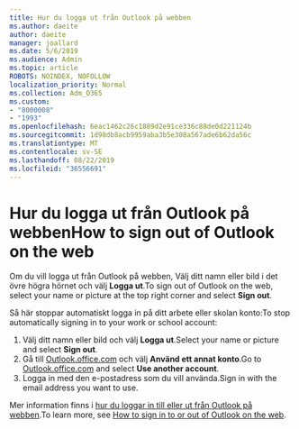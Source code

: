 ```yaml
---
title: Hur du logga ut från Outlook på webben
ms.author: daeite
author: daeite
manager: joallard
ms.date: 5/6/2019
ms.audience: Admin
ms.topic: article
ROBOTS: NOINDEX, NOFOLLOW
localization_priority: Normal
ms.collection: Adm_O365
ms.custom:
- "8000008"
- "1993"
ms.openlocfilehash: 6eac1462c26c1889d2e91ce336c88de0d221124b
ms.sourcegitcommit: 1d98db8acb9959aba3b5e308a567ade6b62da56c
ms.translationtype: MT
ms.contentlocale: sv-SE
ms.lasthandoff: 08/22/2019
ms.locfileid: "36556691"
---
```

# <a name="how-to-sign-out-of-outlook-on-the-web"></a><span data-ttu-id="1d782-102">Hur du logga ut från Outlook på webben</span><span class="sxs-lookup"><span data-stu-id="1d782-102">How to sign out of Outlook on the web</span></span>

<span data-ttu-id="1d782-103">Om du vill logga ut från Outlook på webben, Välj ditt namn eller bild i det övre högra hörnet och välj **Logga ut**.</span><span class="sxs-lookup"><span data-stu-id="1d782-103">To sign out of Outlook on the web, select your name or picture at the top right corner and select **Sign out**.</span></span>

<span data-ttu-id="1d782-104">Så här stoppar automatiskt logga in på ditt arbete eller skolan konto:</span><span class="sxs-lookup"><span data-stu-id="1d782-104">To stop automatically signing in to your work or school account:</span></span>

1. <span data-ttu-id="1d782-105">Välj ditt namn eller bild och välj **Logga ut**.</span><span class="sxs-lookup"><span data-stu-id="1d782-105">Select your name or picture and select **Sign out**.</span></span>
1. <span data-ttu-id="1d782-106">Gå till [Outlook.office.com](https://outlook.office.com/) och välj **Använd ett annat konto**.</span><span class="sxs-lookup"><span data-stu-id="1d782-106">Go to [Outlook.office.com](https://outlook.office.com/) and select **Use another account**.</span></span>
1. <span data-ttu-id="1d782-107">Logga in med den e-postadress som du vill använda.</span><span class="sxs-lookup"><span data-stu-id="1d782-107">Sign in with the email address you want to use.</span></span>

<span data-ttu-id="1d782-108">Mer information finns i [hur du loggar in till eller ut från Outlook på webben](https://support.office.com/article/763fab4d-0138-4814-b450-37fc286bcb79).</span><span class="sxs-lookup"><span data-stu-id="1d782-108">To learn more, see [How to sign in to or out of Outlook on the web](https://support.office.com/article/763fab4d-0138-4814-b450-37fc286bcb79).</span></span>